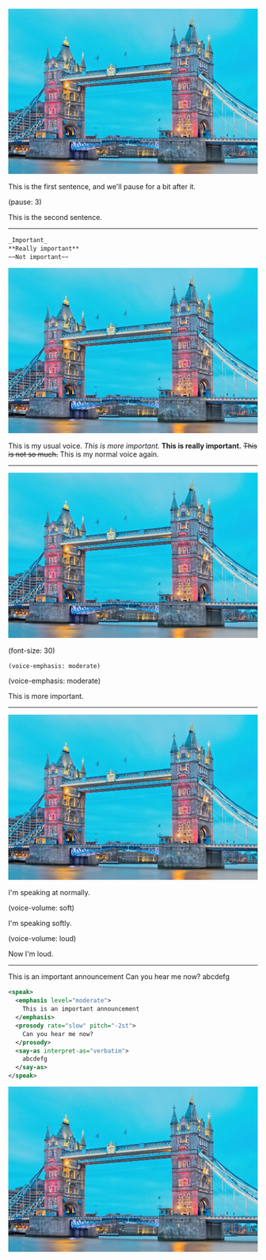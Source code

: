![cover](london.jpg)

This is the first sentence, and we'll pause for a bit after it.

<!-- to add a pause between sentences, just use the pause stage direction, and set the number of seconds -->

(pause: 3)

This is the second sentence.

---

```txt
_Important_
**Really important**
~~Not important~~
```

![cover](london.jpg)

<!-- Use markdown emphasis, strong and strikeout to control emphasis -->

This is my usual voice. *This is more important.* **This is really important.** ~~This is not so much.~~ This is my normal voice again.

---

![cover](london.jpg)

(font-size: 30)

```
(voice-emphasis: moderate)
```

(voice-emphasis: moderate)

This is more important.

---

![cover](london.jpg)

I'm speaking at normally.

(voice-volume: soft)

I'm speaking softly.

(voice-volume: loud)

Now I'm loud.

---

<!-- for advanced control with generated voice, wrap the narration into <speak></speak> and use SSML -->

<speak>
  <emphasis level="strong">This is an important announcement</emphasis>
  <prosody rate="slow" pitch="-2st">Can you hear me now?</prosody>  
  <say-as interpret-as="verbatim">abcdefg</say-as>
</speak>

```xml
<speak>
  <emphasis level="moderate">
    This is an important announcement
  </emphasis>
  <prosody rate="slow" pitch="-2st">
    Can you hear me now?
  </prosody>  
  <say-as interpret-as="verbatim">
    abcdefg
  </say-as>
</speak>
```

![cover](london.jpg)
